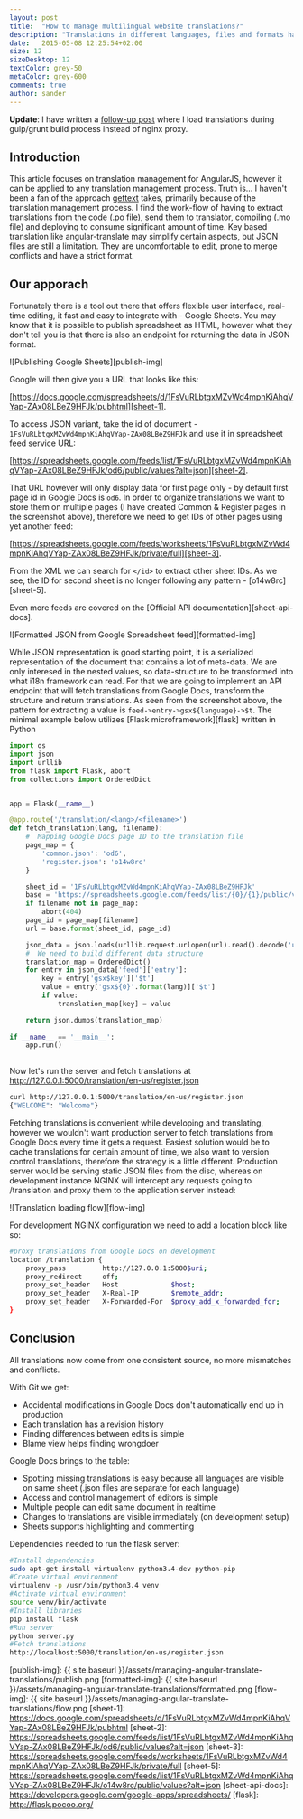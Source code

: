 ```yaml
---
layout: post
title:  "How to manage multilingual website translations?"
description: "Translations in different languages, files and formats have a tendency to become messy - outsourcing translation management to the cloud can be an easy way out."
date:   2015-05-08 12:25:54+02:00
size: 12
sizeDesktop: 12
textColor: grey-50
metaColor: grey-600
comments: true
author: sander
---
```


**Update**: I have written a [follow-up post][follow-up] where I load translations during gulp/grunt build process instead of nginx proxy.

## Introduction

This article focuses on translation management for AngularJS, however it can be applied to any translation management process. Truth is... I haven't been a fan of the approach [gettext][gettext] takes, primarily because of the translation management process. I find the work-flow of having to extract translations from the code (.po file), send them to translator, compiling (.mo file) and deploying to consume significant amount of time. Key based translation like angular-translate may simplify certain aspects, but JSON files are still a limitation. They are uncomfortable to edit, prone to merge conflicts and have a strict format.

## Our apporach

Fortunately there is a tool out there that offers flexible user interface, real-time editing, it fast and easy to integrate with - Google Sheets. You may know that it is possible to publish spreadsheet as HTML, however what they don't tell you is that there is also an endpoint for returning the data in JSON format.

![Publishing Google Sheets][publish-img]

Google will then give you a URL that looks like this:

[https://docs.google.com/spreadsheets/d/1FsVuRLbtgxMZvWd4mpnKiAhqVYap-ZAx08LBeZ9HFJk/pubhtml][sheet-1].

To access JSON variant, take the id of document - `1FsVuRLbtgxMZvWd4mpnKiAhqVYap-ZAx08LBeZ9HFJk` and use it in spreadsheet feed service URL:

[https://spreadsheets.google.com/feeds/list/1FsVuRLbtgxMZvWd4mpnKiAhqVYap-ZAx08LBeZ9HFJk/od6/public/values?alt=json][sheet-2].

That URL however will only display data for first page only - by default first page id in Google Docs is `od6`. In order to organize translations we want to store them on multiple pages (I have created Common & Register pages in the screenshot above), therefore we need to get IDs of other pages using yet another feed:

[https://spreadsheets.google.com/feeds/worksheets/1FsVuRLbtgxMZvWd4mpnKiAhqVYap-ZAx08LBeZ9HFJk/private/full][sheet-3].

From the XML we can search for `</id>` to extract other sheet IDs. As we see, the ID for second sheet is no longer following any pattern - [o14w8rc][sheet-5].

Even more feeds are covered on the [Official API documentation][sheet-api-docs].

![Formatted JSON from Google Spreadsheet feed][formatted-img]

While JSON representation is good starting point, it is a serialized representation of the document that contains a lot of meta-data. We are only interesed in the nested values, so data-structure to be transformed into what i18n framework can read. For that we are going to implement an API endpoint that will fetch translations from Google Docs, transform the structure and return translations. As seen from the screenshot above, the pattern for extracting a value is `feed->entry->gsx${language}->$t`. The minimal example below utilizes [Flask microframework][flask] written in Python


```python
import os
import json
import urllib
from flask import Flask, abort
from collections import OrderedDict


app = Flask(__name__)

@app.route('/translation/<lang>/<filename>')
def fetch_translation(lang, filename):
    #  Mapping Google Docs page ID to the translation file
    page_map = {
        'common.json': 'od6',
        'register.json': 'o14w8rc'
    }

    sheet_id = '1FsVuRLbtgxMZvWd4mpnKiAhqVYap-ZAx08LBeZ9HFJk'
    base = 'https://spreadsheets.google.com/feeds/list/{0}/{1}/public/values?alt=json'
    if filename not in page_map:
        abort(404)
    page_id = page_map[filename]
    url = base.format(sheet_id, page_id)

    json_data = json.loads(urllib.request.urlopen(url).read().decode('utf8'))
    #  We need to build different data structure
    translation_map = OrderedDict()
    for entry in json_data['feed']['entry']:
        key = entry['gsx$key']['$t']
        value = entry['gsx${0}'.format(lang)]['$t']
        if value:
            translation_map[key] = value

    return json.dumps(translation_map)
        
if __name__ == '__main__':
    app.run()
 
```

Now let's run the server and fetch translations at http://127.0.0.1:5000/translation/en-us/register.json


```bash
curl http://127.0.0.1:5000/translation/en-us/register.json
{"WELCOME": "Welcome"}
```

Fetching translations is convenient while developing and translating, however we wouldn't want production server to fetch translations from Google Docs every time it gets a request. Easiest solution would be to cache translations for certain amount of time, we also want to version control translations, therefore the strategy is a little different. Production server would be serving static JSON files from the disc, whereas on development instance NGINX will intercept any requests going to /translation and proxy them to the application server instead:

![Translation loading flow][flow-img]

For development NGINX configuration we need to add a location block like so:


```bash
#proxy translations from Google Docs on development
location /translation {
    proxy_pass         http://127.0.0.1:5000$uri;
    proxy_redirect     off;
    proxy_set_header   Host             $host;
    proxy_set_header   X-Real-IP        $remote_addr;
    proxy_set_header   X-Forwarded-For  $proxy_add_x_forwarded_for;
} 
```

## Conclusion

All translations now come from one consistent source, no more mismatches and conflicts.

With Git we get:

- Accidental modifications in Google Docs don't automatically end up in production
- Each translation has a revision history</li><li>Finding differences between edits is simple
- Blame view helps finding wrongdoer

Google Docs brings to the table:

- Spotting missing translations is easy because all languages are visible on same sheet (.json files are separate for each language)
- Access and control management of editors is simple
- Multiple people can edit same document in realtime
- Changes to translations are visible immediately (on development setup)
- Sheets supports highlighting and commenting

Dependencies needed to run the flask server:

```bash
#Install dependencies
sudo apt-get install virtualenv python3.4-dev python-pip
#Create virtual environment
virtualenv -p /usr/bin/python3.4 venv
#Activate virtual environment
source venv/bin/activate
#Install libraries
pip install flask
#Run server
python server.py
#Fetch translations
http://localhost:5000/translation/en-us/register.json
```

[follow-up]: https://fadeit.dk/blog/post/managing-translations-with-gulp-or-grunt
[gettext]: https://en.wikipedia.org/wiki/Gettext
[publish-img]: {{ site.baseurl }}/assets/managing-angular-translate-translations/publish.png
[formatted-img]: {{ site.baseurl }}/assets/managing-angular-translate-translations/formatted.png
[flow-img]: {{ site.baseurl }}/assets/managing-angular-translate-translations/flow.png
[sheet-1]: https://docs.google.com/spreadsheets/d/1FsVuRLbtgxMZvWd4mpnKiAhqVYap-ZAx08LBeZ9HFJk/pubhtml
[sheet-2]: https://spreadsheets.google.com/feeds/list/1FsVuRLbtgxMZvWd4mpnKiAhqVYap-ZAx08LBeZ9HFJk/od6/public/values?alt=json
[sheet-3]: https://spreadsheets.google.com/feeds/worksheets/1FsVuRLbtgxMZvWd4mpnKiAhqVYap-ZAx08LBeZ9HFJk/private/full
[sheet-5]: https://spreadsheets.google.com/feeds/list/1FsVuRLbtgxMZvWd4mpnKiAhqVYap-ZAx08LBeZ9HFJk/o14w8rc/public/values?alt=json
[sheet-api-docs]: https://developers.google.com/google-apps/spreadsheets/
[flask]: http://flask.pocoo.org/
